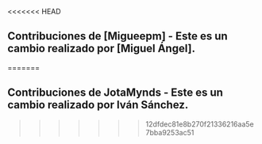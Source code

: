 <<<<<<< HEAD
## Contribuciones de [Migueepm] - Este es un cambio realizado por [Miguel Ángel].
=======
## Contribuciones de JotaMynds - Este es un cambio realizado por Iván Sánchez.
>>>>>>> 12dfdec81e8b270f21336216aa5e7bba9253ac51
